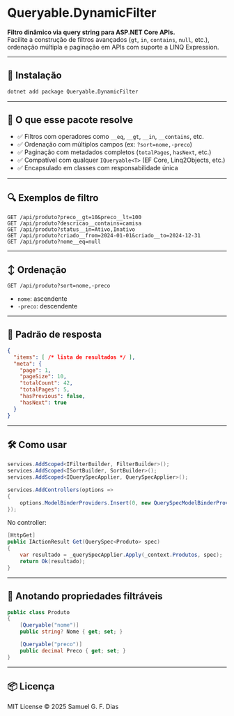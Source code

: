 # Queryable.DynamicFilter

**Filtro dinâmico via query string para ASP.NET Core APIs.**  
Facilite a construção de filtros avançados (`gt`, `in`, `contains`, `null`, etc.), ordenação múltipla e paginação em APIs com suporte a LINQ Expression.

---

## 🚀 Instalação

```bash
dotnet add package Queryable.DynamicFilter
```

---

## 🧠 O que esse pacote resolve

- ✅ Filtros com operadores como `__eq`, `__gt`, `__in`, `__contains`, etc.
- ✅ Ordenação com múltiplos campos (ex: `?sort=nome,-preco`)
- ✅ Paginação com metadados completos (`totalPages`, `hasNext`, etc.)
- ✅ Compatível com qualquer `IQueryable<T>` (EF Core, Linq2Objects, etc.)
- ✅ Encapsulado em classes com responsabilidade única

---

## 🔍 Exemplos de filtro

```http
GET /api/produto?preco__gt=10&preco__lt=100
GET /api/produto?descricao__contains=camisa
GET /api/produto?status__in=Ativo,Inativo
GET /api/produto?criado__from=2024-01-01&criado__to=2024-12-31
GET /api/produto?nome__eq=null
```

---

## ↕️ Ordenação

```http
GET /api/produto?sort=nome,-preco
```

- `nome`: ascendente
- `-preco`: descendente

---

## 📄 Padrão de resposta

```json
{
  "items": [ /* lista de resultados */ ],
  "meta": {
    "page": 1,
    "pageSize": 10,
    "totalCount": 42,
    "totalPages": 5,
    "hasPrevious": false,
    "hasNext": true
  }
}
```

---

## 🛠️ Como usar

```csharp
services.AddScoped<IFilterBuilder, FilterBuilder>();
services.AddScoped<ISortBuilder, SortBuilder>();
services.AddScoped<IQuerySpecApplier, QuerySpecApplier>();

services.AddControllers(options =>
{
    options.ModelBinderProviders.Insert(0, new QuerySpecModelBinderProvider());
});
```

No controller:

```csharp
[HttpGet]
public IActionResult Get(QuerySpec<Produto> spec)
{
    var resultado = _querySpecApplier.Apply(_context.Produtos, spec);
    return Ok(resultado);
}
```

---

## 🧩 Anotando propriedades filtráveis

```csharp
public class Produto
{
    [Queryable("nome")]
    public string? Nome { get; set; }

    [Queryable("preco")]
    public decimal Preco { get; set; }
}
```

---

## 📦 Licença

MIT License © 2025 Samuel G. F. Dias
